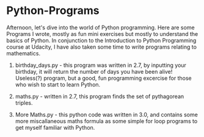 # Python-Programs
Afternoon, let's dive into the world of Python programming. Here are some Programs I wrote, mostly as fun mini exercises but mostly to understand the basics of Python. In conjunction to the Introduction to Python Programming course at Udacity, I have also taken some time to write programs relating to mathematics.


1. birthday_days.py - this program was written in 2.7, by inputting your birthday, it will return the number of days you have been alive! Useless(?) program, but a good, fun programming excercise for those who wish to start to learn Python.

2. maths.py - written in 2.7, this program finds the set of pythagorean triples.

3. More Maths.py - this python code was written in 3.0, and contains some more miscallaneous maths formula as some simple for loop programs to get myself familiar with Python.
